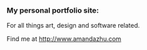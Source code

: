 ### My personal portfolio site:
For all things art, design and software related.

Find me at <http://www.amandazhu.com>
